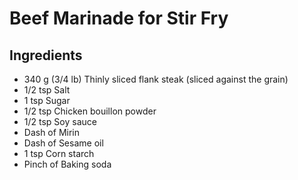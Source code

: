 # Beef Marinade for Stir Fry

## Ingredients

- 340 g (3/4 lb) Thinly sliced flank steak (sliced against the grain)
- 1/2 tsp Salt
- 1 tsp Sugar
- 1/2 tsp Chicken bouillon powder
- 1/2 tsp Soy sauce
- Dash of Mirin
- Dash of Sesame oil
- 1 tsp Corn starch
- Pinch of Baking soda
